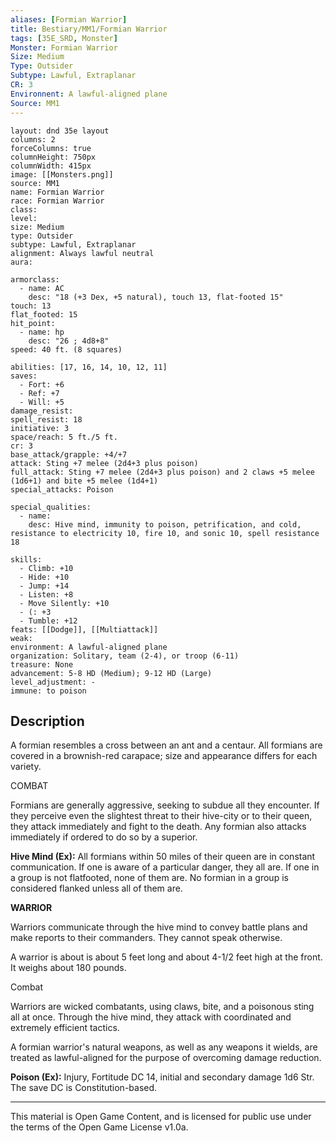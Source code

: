 ```yaml
---
aliases: [Formian Warrior]
title: Bestiary/MM1/Formian Warrior
tags: [35E_SRD, Monster]
Monster: Formian Warrior
Size: Medium
Type: Outsider
Subtype: Lawful, Extraplanar
CR: 3
Environnent: A lawful-aligned plane
Source: MM1
---
```


```statblock
layout: dnd 35e layout
columns: 2
forceColumns: true
columnHeight: 750px
columnWidth: 415px
image: [[Monsters.png]]
source: MM1
name: Formian Warrior
race: Formian Warrior
class: 
level: 
size: Medium
type: Outsider
subtype: Lawful, Extraplanar
alignment: Always lawful neutral
aura: 

armorclass:
  - name: AC
    desc: "18 (+3 Dex, +5 natural), touch 13, flat-footed 15"
touch: 13
flat_footed: 15
hit_point:
  - name: hp
    desc: "26 ; 4d8+8"
speed: 40 ft. (8 squares)

abilities: [17, 16, 14, 10, 12, 11]
saves:
  - Fort: +6
  - Ref: +7
  - Will: +5
damage_resist: 
spell_resist: 18
initiative: 3
space/reach: 5 ft./5 ft.
cr: 3
base_attack/grapple: +4/+7
attack: Sting +7 melee (2d4+3 plus poison)
full_attack: Sting +7 melee (2d4+3 plus poison) and 2 claws +5 melee (1d6+1) and bite +5 melee (1d4+1)
special_attacks: Poison

special_qualities:
  - name: 
    desc: Hive mind, immunity to poison, petrification, and cold, resistance to electricity 10, fire 10, and sonic 10, spell resistance 18

skills:
  - Climb: +10
  - Hide: +10
  - Jump: +14
  - Listen: +8
  - Move Silently: +10
  - (: +3
  - Tumble: +12
feats: [[Dodge]], [[Multiattack]]
weak: 
environment: A lawful-aligned plane
organization: Solitary, team (2-4), or troop (6-11)
treasure: None
advancement: 5-8 HD (Medium); 9-12 HD (Large)
level_adjustment: -
immune: to poison
```

## Description

<p>A formian resembles a cross between an ant and a centaur. All formians are covered in a brownish-red carapace; size and appearance differs for each variety.</p>
<p>COMBAT</p>
<p>Formians are generally aggressive, seeking to subdue all they encounter. If they perceive even the slightest threat to their hive-city or to their queen, they attack immediately and fight to the death. Any formian also attacks immediately if ordered to do so by a superior.</p>
<p>
            <b>Hive Mind (Ex):</b> All formians within 50 miles of their queen are in constant communication. If one is aware of a particular danger, they all are. If one in a group is not flatfooted, none of them are. No formian in a group is considered flanked unless all of them are.</p>
<p>
            <b>WARRIOR</b>
          </p>
<p>Warriors communicate through the hive mind to convey battle plans and make reports to their commanders. They cannot speak otherwise.</p>
<p>A warrior is about is about 5 feet long and about 4-1/2 feet high at the front. It weighs about 180 pounds.</p>
<p>Combat</p>
<p>Warriors are wicked combatants, using claws, bite, and a poisonous sting all at once. Through the hive mind, they attack with coordinated and extremely efficient tactics.</p>
<p>A formian warrior's natural weapons, as well as any weapons it wields, are treated as lawful-aligned for the purpose of overcoming damage reduction.</p>
<p>
            <b>Poison (Ex):</b> Injury, Fortitude DC 14, initial and secondary damage 1d6 Str. The save DC is Constitution-based.</p>

---

This material is Open Game Content, and is licensed for public use under
the terms of the Open Game License v1.0a.
